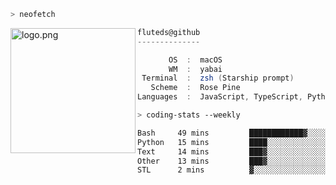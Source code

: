 ```zsh
> neofetch
```

<!--img align="left" src="https://github.com/fluteds.png" alt="logo.png" width="200"/>-->
<img align="left" src="https://external-content.duckduckgo.com/iu/?u=https%3A%2F%2F78.media.tumblr.com%2F975fca5f82161b190efdcaa05ffbd4ec%2Ftumblr_p6q6m9TJF01x3p3jmo1_500.png&f=1&nofb=1" alt="logo.png" width="200"/>

```csharp
fluteds@github
--------------

       OS  :  macOS
       WM  :  yabai
 Terminal  :  zsh (Starship prompt)  
   Scheme  :  Rose Pine  
Languages  :  JavaScript, TypeScript, Python, HTML, CSS  

```

```zsh
> coding-stats --weekly
```

<!--START_SECTION:waka-->

```txt
Bash     49 mins         ████████████▓░░░░░░░░░░░░   51.11 %
Python   15 mins         ████░░░░░░░░░░░░░░░░░░░░░   16.61 %
Text     14 mins         ███▓░░░░░░░░░░░░░░░░░░░░░   15.10 %
Other    13 mins         ███▓░░░░░░░░░░░░░░░░░░░░░   14.06 %
STL      2 mins          ▓░░░░░░░░░░░░░░░░░░░░░░░░   03.10 %
```

<!--END_SECTION:waka-->
